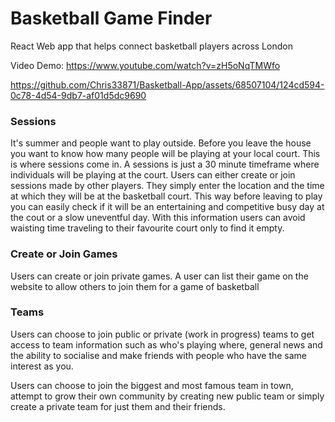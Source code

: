 # Basketball Game Finder

React Web app that helps connect basketball players across London

Video Demo:
https://www.youtube.com/watch?v=zH5oNqTMWfo

https://github.com/Chris33871/Basketball-App/assets/68507104/124cd594-0c78-4d54-9db7-af01d5dc9690

### Sessions

It's summer and people want to play outside. Before you leave the house you want to know how many people will be playing at your local court.
This is where sessions come in. A sessions is just a 30 minute timeframe where individuals will be playing at the court. Users can either create or join sessions made by other players.
They simply enter the location and the time at which they will be at the basketball court. This way before leaving to play you can easily check if it will be an entertaining and competitive busy day at the cout or a slow uneventful day.
With this information users can avoid waisting time traveling to their favourite court only to find it empty.

### Create or Join Games

Users can create or join private games. A user can list their game on the website to allow others to join them for a game of basketball

### Teams

Users can choose to join public or private (work in progress) teams to get access to team information such as who's playing where, general news and the ability to socialise and make friends with people who have the same interest as you.

Users can choose to join the biggest and most famous team in town,
attempt to grow their own community by creating new public team or simply create a
private team for just them and their friends.
